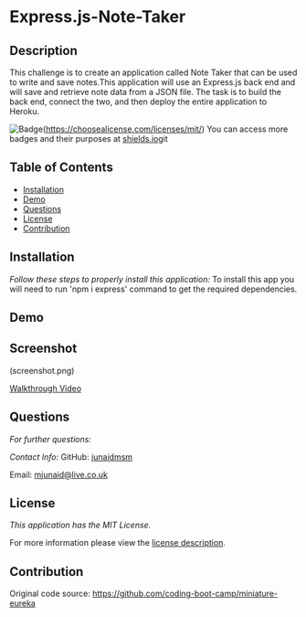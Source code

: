 # Express.js-Note-Taker
## Description
This challenge is to create an application called Note Taker that can be used to write and save notes.This application will use an Express.js back end and will save and retrieve note data from a JSON file. The task is to build the back end, connect the two, and then deploy the entire application to Heroku.


![Badge](https://img.shields.io/badge/license-MITLicense-brightorange)(https://choosealicense.com/licenses/mit/)
You can access more badges and their purposes at [shields.io](https://shields.io)git
## Table of Contents
  * [Installation](#installation)
  * [Demo](#demo)  
  * [Questions](#questions)
  * [License](#license)
  * [Contribution](#contribution)  
    
## Installation

 _Follow these steps to properly install this application:_
  To install this app you will need to run 'npm i express' command to get the required dependencies.

## Demo

  ## Screenshot
  
  (screenshot.png)

  [Walkthrough Video]()


## Questions

 _For further questions:_
  
  
  _Contact Info:_
  GitHub: [junaidmsm](https://github.com/g)

  Email: [mjunaid@live.co.uk](mailto:y)

## License

_This application has the MIT License._
      
  For more information please view the [license description](https://choosealicense.com/licenses/mit/).
  
## Contribution

Original code source: https://github.com/coding-boot-camp/miniature-eureka
    


